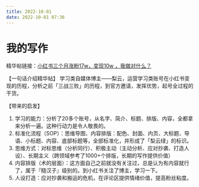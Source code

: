 ```yaml
---
title: 2022-10-01
date: 2022-10-01 07:36
---
```


# 我的写作 

精华帖链接：[小红书三个月涨粉17w，变现10w ，我做对什么？](https://articles.zsxq.com/id_xwxfeu5qh0wg.html)

【一句话介绍精华帖】
学习类自媒体博主——梨云，运营学习类账号在小红书变现的历程，分析之前「三战三败」的历程，到官方邀请，发挥优势，起号全过程的干货。

【带来的启发】
1. 学习的能力：分析了20多个账号，从名字、简介、标题、排版、内容，全都拿来分析一遍。这种行动力是令人敬畏的。
2. 标准化流程（SOP）：思维导图、内容排版：配色、封面、内页、大标题、导语、小标题、内容、底部标题等，全部标准化，并形成了「梨云绿」的标识。
3. 思维方式：对标思维（分析同行）、积极主动（主动分析、应对抄袭、打造人设）、长期主义（跨领域参考了1000+个排版，长期的写作提供价值）
4. 内容排版（术的层面）：这方面自己之前就没有关注过，总是认为有内容就行了，属于『糙汉子』级别的。到小红书关注了博主，学习一下。
5. 人设打造：应对抄袭和搬运的危机，在评论区提供情绪价值，提高粉丝粘度。

